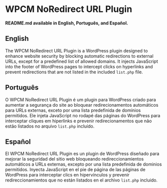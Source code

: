 # WPCM NoRedirect URL Plugin

**README.md available in English, Português, and Español.**

## English
The WPCM NoRedirect URL Plugin is a WordPress plugin designed to enhance website security by blocking automatic redirections to external URLs, except for a predefined list of allowed domains. It injects JavaScript into the footer of WordPress pages to intercept clicks on hyperlinks and prevent redirections that are not listed in the included `list.php` file.

## Português
O WPCM NoRedirect URL Plugin é um plugin para WordPress criado para aumentar a segurança do site ao bloquear redirecionamentos automáticos para URLs externas, exceto por uma lista predefinida de domínios permitidos. Ele injeta JavaScript no rodapé das páginas do WordPress para interceptar cliques em hiperlinks e prevenir redirecionamentos que não estão listados no arquivo `list.php` incluído.

## Español
El WPCM NoRedirect URL Plugin es un plugin de WordPress diseñado para mejorar la seguridad del sitio web bloqueando redireccionamientos automáticos a URLs externas, excepto por una lista predefinida de dominios permitidos. Inyecta JavaScript en el pie de página de las páginas de WordPress para interceptar clics en hipervínculos y prevenir redireccionamientos que no están listados en el archivo `list.php` incluido.
